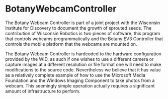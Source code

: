 # BotanyWebcamController
The Botany Webcam Controller is part of a joint project with the Wisconsin
Institute for Discovery to document the growth of sprouted seeds. The
contribution of Wisconsin Robotics is two pieces of software, this program
that controls webcams programmatically and the Botany EV3 Controller that
controls the mobile platform that the webcams are mounted on.

The Botany Webcam Controller is hardcoded to the hardware configuration
provided by the WID, as such if one wishes to use a different camera or
capture images at a different resolution or file format one will need to make
modifications to the source code. Nevertheless we believe that it has value as
a relatively complete example of how to use the Microsoft Media Foundation and
the Windows Imaging Component to take photos from a webcam. This seemingly
simple operation actually requires a significant amount of infrastructure to
perform.
